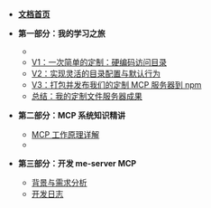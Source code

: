 - [**文档首页**](README.md)

- **第一部分：我的学习之旅**
  - <!-- 在这里记录你的学习步骤和心得 -->
  - [V1：一次简单的定制：硬编码访问目录](my_first_customization.md)
  - [V2：实现灵活的目录配置与默认行为](flexible_directory_config.md)
  - [V3：打包并发布我们的定制 MCP 服务器到 npm](V3_发布npm包.md)
  - [总结：我的定制文件服务器成果](我的定制文件服务器成果.md)

- **第二部分：MCP 系统知识精讲**
  - [MCP 工作原理详解](mcp_how_it_works.md)
  - <!-- 其他理论知识点 -->

- **第三部分：开发 me-server MCP**
  - [背景与需求分析](personal_knowledge_base_mcp_server_requirements.md)
  - [开发日志](me_server_development_log.md)
